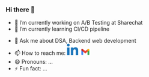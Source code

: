 ### Hi there 👋

<!--
**Kushagrasri/Kushagrasri** is a ✨ _special_ ✨ repository because its `README.md` (this file) appears on your GitHub profile.

Here are some ideas to get you started:
-->
- 🔭 I’m currently working on A/B Testing at Sharechat
- 🌱 I’m currently learning CI/CD pipeline
<!-- - 👯 I’m looking to collaborate on  -->
<!-- - 🤔 I’m looking for help with ... -->
- 💬 Ask me about DSA, Backend web development
- 📫 How to reach me:   [<img src="https://github.com/Kushagrasri/Kushagrasri/blob/main/linkedin.png" width=30>](https://www.linkedin.com/in/kushagrasri)   [<img src="https://github.com/Kushagrasri/Kushagrasri/blob/main/gmail.png" width=30>](mailto:kushwork1@gmail.com)
- 😄 Pronouns: ...
- ⚡ Fun fact: ...

<!--
# Bon Voyage



***Make your journey a memory.***

Do you ever wonder what places your friends visit? Do you have a list of places that you want to visit but can't track them? ***Bon Voyage*** helps you with all of it!

Bon Voyage keeps track of all the places you and your friends have visited or want to visit in the future. The cherry on top is that we do it all on a map! 

Bon Voyage is a mobile application with cross platform support built on Flutter, i.e., it can run on both Android and iOS! We provide a login/signup system where we use Sendgrid to send OTP on your email for a one-time verification.

As a user, you can -
* Follow other users and accept follow requests from other users
* Save places you have visited
* Save places you want to visit
* See your friends' visited places
* See the places your friends want to visit
* Add bookmarks about your visited places (eg. suggestions to try out Paneer Tikka Masala at a certain restaurant for people to see)
* Keep your account public (anyone can see your locations) or private (only friends can see your locations)

Places are stored on a Google Map in the Flutter app using the [google-maps-flutter](https://pub.dev/packages/google_maps_flutter) package provided by Flutter. Thanks to [Google](https://www.google.com) for providing an amazing API platform!

Places can be of two types-
- Visited     <img src="https://github.com/Kushagrasri/bonvoyage/blob/master/Frontend%20Files/assets/custompin.png" width=30>
- Unvisited   <img src="https://github.com/Kushagrasri/bonvoyage/blob/master/Frontend%20Files/assets/addLoc.png" width=30>

All places can have an optional comment where the user whose visit this is, can specify their views/suggestions of that place and this would be displayed over the marker on the map.

Here is a [demo screen recording](https://drive.google.com/file/d/1dINP3BG_8gH21rZ0TKCRyB8JRPj9wH23/view?usp=sharing) of the app which displays the basic functionalities of the app in development phase. 

Some screenshots of the app are attached - 

<img src="https://github.com/Kushagrasri/bonvoyage/blob/master/Images/1.jpg" width=100> <img src="https://github.com/Kushagrasri/bonvoyage/blob/master/Images/2.jpg" width=100> <img src="https://github.com/Kushagrasri/bonvoyage/blob/master/Images/3.1.jpg" width=100> <img src="https://github.com/Kushagrasri/bonvoyage/blob/master/Images/3.2.jpg" width=100> <img src="https://github.com/Kushagrasri/bonvoyage/blob/master/Images/4.jpg" width=100> <img src="https://github.com/Kushagrasri/bonvoyage/blob/master/Images/5.jpg" width=100> <img src="https://github.com/Kushagrasri/bonvoyage/blob/master/Images/6.jpg" width=100> <img src="https://github.com/Kushagrasri/bonvoyage/blob/master/Images/7.jpg" width=100> <img src="https://github.com/Kushagrasri/bonvoyage/blob/master/Images/8.jpg" width=100>

### Here is a link to the [Postman Collection](https://www.getpostman.com/collections/c4ed9cb727a4f87ad46a) of Bon Voyage.

### Tech Used -
```
Node.js
Express.js
MongoDB
Flutter
Google Maps API
Sendgrid API
```

## Usage

```bash
npm install
npm run dev 
```

## Contributing
Pull requests are welcome. For major changes, please open an issue first to discuss what you would like to change.


# Contributors 

[Kushagra Srivastava](https://github.com/Kushagrasri)

[Varun Saini](https://github.com/varun-saini-18)

-->
